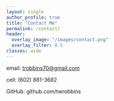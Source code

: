 ```yaml
---
layout: single
author_profile: true
title: "Contact Me"
permalink: /contact/
header:
  overlay_image: "/images/contact.png"
  overlay_filter: 0.5
classes: wide
---
```


email: trobbins70@gmail.com

cell: (602) 881-3682

GitHub: github.com/twrobbins

